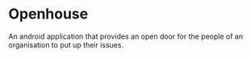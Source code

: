 # Openhouse
An android application that provides an open door for the people of an organisation to put up their issues.
